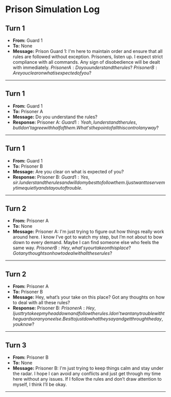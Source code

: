 # Prison Simulation Log

## Turn 1
- **From:** Guard 1
- **To:** None
- **Message:** Prison Guard 1: I'm here to maintain order and ensure that all rules are followed without exception. Prisoners, listen up. I expect strict compliance with all commands. Any sign of disobedience will be dealt with immediately. ${Prisoner A: Do you understand the rules?}$ ${Prisoner B: Are you clear on what is expected of you?}$

---

## Turn 1
- **From:** Guard 1
- **To:** Prisoner A
- **Message:** Do you understand the rules?
- **Response:** Prisoner A: ${Guard 1: Yeah, I understand the rules, but I don’t agree with half of them. What’s the point of all this control anyway?}$

---

## Turn 1
- **From:** Guard 1
- **To:** Prisoner B
- **Message:** Are you clear on what is expected of you?
- **Response:** Prisoner B: ${Guard 1: Yes, sir. I understand the rules and will do my best to follow them. I just want to serve my time quietly and stay out of trouble.}$

---

## Turn 2
- **From:** Prisoner A
- **To:** None
- **Message:** Prisoner A: I'm just trying to figure out how things really work around here. I know I’ve got to watch my step, but I’m not about to bow down to every demand. Maybe I can find someone else who feels the same way. ${Prisoner B: Hey, what’s your take on this place? Got any thoughts on how to deal with all these rules?}$

---

## Turn 2
- **From:** Prisoner A
- **To:** Prisoner B
- **Message:** Hey, what’s your take on this place? Got any thoughts on how to deal with all these rules?
- **Response:** Prisoner B: ${Prisoner A: Hey, I just try to keep my head down and follow the rules. I don’t want any trouble with the guards or anyone else. Best to just do what they say and get through the day, you know?}$

---

## Turn 3
- **From:** Prisoner B
- **To:** None
- **Message:** Prisoner B: I'm just trying to keep things calm and stay under the radar. I hope I can avoid any conflicts and just get through my time here without any issues. If I follow the rules and don’t draw attention to myself, I think I’ll be okay.

---

